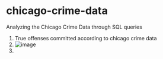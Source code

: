 # chicago-crime-data
Analyzing the Chicago Crime Data through SQL queries

1. True offenses committed according to chicago crime data
2. ![image](https://user-images.githubusercontent.com/100203143/156379362-e078ed4b-4e99-4c06-b7d2-c6c0dcf024e6.png)
3. 

